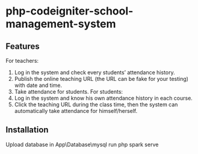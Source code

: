 # php-codeigniter-school-management-system

## Features
For teachers:
1. Log in the system and check every students’ attendance history.
2. Publish the online teaching URL (the URL can be fake for your testing) with date and 
time.
3. Take attendance for students.
For students:
1. Log in the system and know his own attendance history in each course.
2. Click the teaching URL during the class time, then the system can automatically take 
attendance for himself/herself.

## Installation
Upload database in App\Database\mysql
run php spark serve
